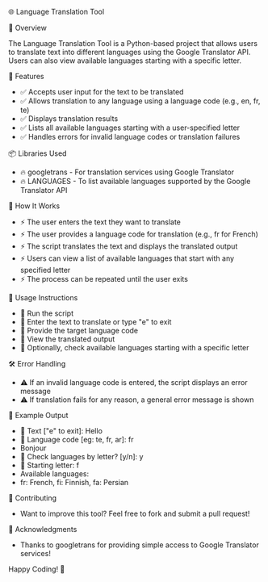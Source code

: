 🌐 Language Translation Tool

🚀 Overview

The Language Translation Tool is a Python-based project that allows users to translate text into different languages using the Google Translator API. Users can also view available languages starting with a specific letter.

📌 Features

-  ✅ Accepts user input for the text to be translated
-  ✅ Allows translation to any language using a language code (e.g., en, fr, te)
-  ✅ Displays translation results
-  ✅ Lists all available languages starting with a user-specified letter
-  ✅ Handles errors for invalid language codes or translation failures

📦 Libraries Used

-  🔥 googletrans - For translation services using Google Translator
-  🔥 LANGUAGES - To list available languages supported by the Google Translator API

🎯 How It Works

-  ⚡ The user enters the text they want to translate
-  ⚡ The user provides a language code for translation (e.g., fr for French)
-  ⚡ The script translates the text and displays the translated output
-  ⚡ Users can view a list of available languages that start with any specified letter
-  ⚡ The process can be repeated until the user exits

🔧 Usage Instructions

-  🔹 Run the script
-  🔹 Enter the text to translate or type "e" to exit
-  🔹 Provide the target language code
-  🔹 View the translated output
-  🔹 Optionally, check available languages starting with a specific letter

🛠 Error Handling

-  ⚠️ If an invalid language code is entered, the script displays an error message
-  ⚠️ If translation fails for any reason, a general error message is shown

📜 Example Output

- 🔎 Text ["e" to exit]: Hello
- 🔎 Language code [eg: te, fr, ar]: fr
- Bonjour
- 🔎 Check languages by letter? [y/n]: y
- 🔎 Starting letter: f
- Available languages:
- fr: French, fi: Finnish, fa: Persian

🤝 Contributing

-  Want to improve this tool? Feel free to fork and submit a pull request!

🌟 Acknowledgments

-  Thanks to googletrans for providing simple access to Google Translator services!

Happy Coding! 🎉
